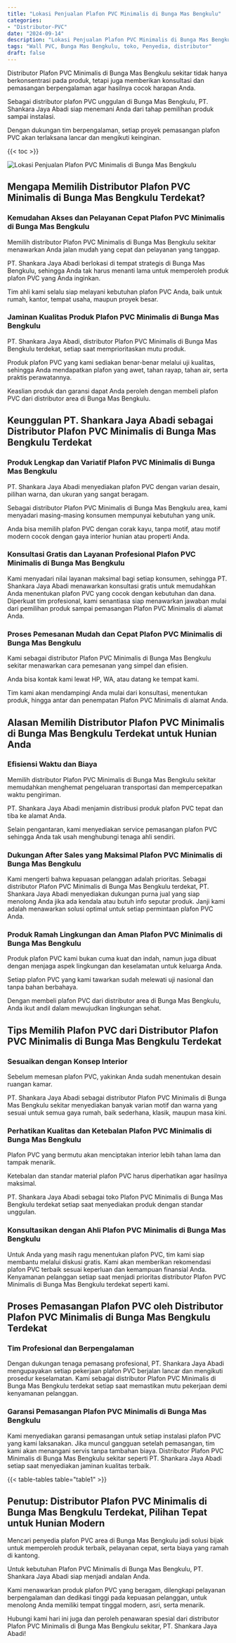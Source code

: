 ```yaml
---
title: "Lokasi Penjualan Plafon PVC Minimalis di Bunga Mas Bengkulu"
categories: 
- "Distributor-PVC"
date: "2024-09-14"
description: "Lokasi Penjualan Plafon PVC Minimalis di Bunga Mas Bengkulu bagi hunian, perkantoran, serta gerai. Panel berkualitas, beragam motif, variasi warna modern, dengan jasa instalasi oleh tim ahli serta kepastian resmi!|Layanan penyediaan Plafon PVC Minimalis di Bunga Mas Bengkulu bagi kebutuhan rumah, perkantoran, maupun ritel, dengan panel berkualitas dan penempatan oleh tenaga ahli berpengalaman dan kepastian resmi.|Solusi Plafon PVC Minimalis di Bunga Mas Bengkulu yang andal bagi rumah, kantor, serta toko, dengan panel terbaik dan instalasi ditangani oleh teknisi profesional serta kepastian resmi.|Penjualan Plafon PVC Minimalis di Bunga Mas Bengkulu untuk tempat tinggal, office, dan gerai, beserta produk terbaik dan instalasi ditangani oleh teknisi profesional, disertai beserta garansi resmi.}"
tags: "Wall PVC, Bunga Mas Bengkulu, toko, Penyedia, distributor"
draft: false
---
```


Distributor Plafon PVC Minimalis di Bunga Mas Bengkulu sekitar tidak hanya berkonsentrasi pada produk, tetapi juga memberikan konsultasi dan pemasangan berpengalaman agar hasilnya cocok harapan Anda.

Sebagai distributor plafon PVC unggulan di Bunga Mas Bengkulu, PT. Shankara Jaya Abadi siap menemani Anda dari tahap pemilihan produk sampai instalasi.

Dengan dukungan tim berpengalaman, setiap proyek pemasangan plafon PVC akan terlaksana lancar dan mengikuti keinginan.

{{< toc >}}

![Lokasi Penjualan Plafon PVC Minimalis di Bunga Mas Bengkulu](/images/Distributor-PVC/Lokasi-Penjualan-Plafon-PVC-Minimalis-di-Bunga-Mas-Bengkulu.png)


## Mengapa Memilih Distributor Plafon PVC Minimalis di Bunga Mas Bengkulu Terdekat?

### Kemudahan Akses dan Pelayanan Cepat Plafon PVC Minimalis di Bunga Mas Bengkulu

Memilih distributor Plafon PVC Minimalis di Bunga Mas Bengkulu sekitar menawarkan Anda jalan mudah yang cepat dan pelayanan yang tanggap.

PT. Shankara Jaya Abadi berlokasi di tempat strategis di Bunga Mas Bengkulu, sehingga Anda tak harus menanti lama untuk memperoleh produk plafon PVC yang Anda inginkan.

Tim ahli kami selalu siap melayani kebutuhan plafon PVC Anda, baik untuk rumah, kantor, tempat usaha, maupun proyek besar.

### Jaminan Kualitas Produk Plafon PVC Minimalis di Bunga Mas Bengkulu

PT. Shankara Jaya Abadi, distributor Plafon PVC Minimalis di Bunga Mas Bengkulu terdekat, setiap saat memprioritaskan mutu produk.

Produk plafon PVC yang kami sediakan benar-benar melalui uji kualitas, sehingga Anda mendapatkan plafon yang awet, tahan rayap, tahan air, serta praktis perawatannya.

Keaslian produk dan garansi dapat Anda peroleh dengan membeli plafon PVC dari distributor area di Bunga Mas Bengkulu.

## Keunggulan PT. Shankara Jaya Abadi sebagai Distributor Plafon PVC Minimalis di Bunga Mas Bengkulu Terdekat

### Produk Lengkap dan Variatif Plafon PVC Minimalis di Bunga Mas Bengkulu

PT. Shankara Jaya Abadi menyediakan plafon PVC dengan varian desain, pilihan warna, dan ukuran yang sangat beragam.

Sebagai distributor Plafon PVC Minimalis di Bunga Mas Bengkulu area, kami menyadari masing-masing konsumen mempunyai kebutuhan yang unik.

Anda bisa memilih plafon PVC dengan corak kayu, tanpa motif, atau motif modern cocok dengan gaya interior hunian atau properti Anda.

### Konsultasi Gratis dan Layanan Profesional Plafon PVC Minimalis di Bunga Mas Bengkulu

Kami menyadari nilai layanan maksimal bagi setiap konsumen, sehingga PT. Shankara Jaya Abadi menawarkan konsultasi gratis untuk memudahkan Anda menentukan plafon PVC yang cocok dengan kebutuhan dan dana. Diperkuat tim profesional, kami senantiasa siap menawarkan jawaban mulai dari pemilihan produk sampai pemasangan Plafon PVC Minimalis di alamat Anda.

### Proses Pemesanan Mudah dan Cepat Plafon PVC Minimalis di Bunga Mas Bengkulu

Kami sebagai distributor Plafon PVC Minimalis di Bunga Mas Bengkulu sekitar menawarkan cara pemesanan yang simpel dan efisien.

Anda bisa kontak kami lewat HP, WA, atau datang ke tempat kami.

Tim kami akan mendampingi Anda mulai dari konsultasi, menentukan produk, hingga antar dan penempatan Plafon PVC Minimalis di alamat Anda.

## Alasan Memilih Distributor Plafon PVC Minimalis di Bunga Mas Bengkulu Terdekat untuk Hunian Anda

### Efisiensi Waktu dan Biaya

Memilih distributor Plafon PVC Minimalis di Bunga Mas Bengkulu sekitar memudahkan menghemat pengeluaran transportasi dan mempercepatkan waktu pengiriman.

PT. Shankara Jaya Abadi menjamin distribusi produk plafon PVC tepat dan tiba ke alamat Anda.

Selain pengantaran, kami menyediakan service pemasangan plafon PVC sehingga Anda tak usah menghubungi tenaga ahli sendiri.

### Dukungan After Sales yang Maksimal Plafon PVC Minimalis di Bunga Mas Bengkulu

Kami mengerti bahwa kepuasan pelanggan adalah prioritas. Sebagai distributor Plafon PVC Minimalis di Bunga Mas Bengkulu terdekat, PT. Shankara Jaya Abadi menyediakan dukungan purna jual yang siap menolong Anda jika ada kendala atau butuh info seputar produk. Janji kami adalah menawarkan solusi optimal untuk setiap permintaan plafon PVC Anda.

### Produk Ramah Lingkungan dan Aman Plafon PVC Minimalis di Bunga Mas Bengkulu

Produk plafon PVC kami bukan cuma kuat dan indah, namun juga dibuat dengan menjaga aspek lingkungan dan keselamatan untuk keluarga Anda.

Setiap plafon PVC yang kami tawarkan sudah melewati uji nasional dan tanpa bahan berbahaya.

Dengan membeli plafon PVC dari distributor area di Bunga Mas Bengkulu, Anda ikut andil dalam mewujudkan lingkungan sehat.

## Tips Memilih Plafon PVC dari Distributor Plafon PVC Minimalis di Bunga Mas Bengkulu Terdekat

### Sesuaikan dengan Konsep Interior

Sebelum memesan plafon PVC, yakinkan Anda sudah menentukan desain ruangan kamar.

PT. Shankara Jaya Abadi sebagai distributor Plafon PVC Minimalis di Bunga Mas Bengkulu sekitar menyediakan banyak varian motif dan warna yang sesuai untuk semua gaya rumah, baik sederhana, klasik, maupun masa kini.

### Perhatikan Kualitas dan Ketebalan Plafon PVC Minimalis di Bunga Mas Bengkulu

Plafon PVC yang bermutu akan menciptakan interior lebih tahan lama dan tampak menarik.

Ketebalan dan standar material plafon PVC harus diperhatikan agar hasilnya maksimal.

PT. Shankara Jaya Abadi sebagai toko Plafon PVC Minimalis di Bunga Mas Bengkulu terdekat setiap saat menyediakan produk dengan standar unggulan.

### Konsultasikan dengan Ahli Plafon PVC Minimalis di Bunga Mas Bengkulu

Untuk Anda yang masih ragu menentukan plafon PVC, tim kami siap membantu melalui diskusi gratis. Kami akan memberikan rekomendasi plafon PVC terbaik sesuai keperluan dan kemampuan finansial Anda. Kenyamanan pelanggan setiap saat menjadi prioritas distributor Plafon PVC Minimalis di Bunga Mas Bengkulu terdekat seperti kami.

## Proses Pemasangan Plafon PVC oleh Distributor Plafon PVC Minimalis di Bunga Mas Bengkulu Terdekat

### Tim Profesional dan Berpengalaman

Dengan dukungan tenaga pemasang profesional, PT. Shankara Jaya Abadi mengupayakan setiap pekerjaan plafon PVC berjalan lancar dan mengikuti prosedur keselamatan. Kami sebagai distributor Plafon PVC Minimalis di Bunga Mas Bengkulu terdekat setiap saat memastikan mutu pekerjaan demi kenyamanan pelanggan.

### Garansi Pemasangan Plafon PVC Minimalis di Bunga Mas Bengkulu

Kami menyediakan garansi pemasangan untuk setiap instalasi plafon PVC yang kami laksanakan. Jika muncul gangguan setelah pemasangan, tim kami akan menangani servis tanpa tambahan biaya. Distributor Plafon PVC Minimalis di Bunga Mas Bengkulu sekitar seperti PT. Shankara Jaya Abadi setiap saat menyediakan jaminan kualitas terbaik.

{{< table-tables table="table1" >}}

## Penutup: Distributor Plafon PVC Minimalis di Bunga Mas Bengkulu Terdekat, Pilihan Tepat untuk Hunian Modern

Mencari penyedia plafon PVC area di Bunga Mas Bengkulu jadi solusi bijak untuk memperoleh produk terbaik, pelayanan cepat, serta biaya yang ramah di kantong.

Untuk kebutuhan Plafon PVC Minimalis di Bunga Mas Bengkulu, PT. Shankara Jaya Abadi siap menjadi andalan Anda.

Kami menawarkan produk plafon PVC yang beragam, dilengkapi pelayanan berpengalaman dan dedikasi tinggi pada kepuasan pelanggan, untuk menolong Anda memiliki tempat tinggal modern, asri, serta menarik.

Hubungi kami hari ini juga dan peroleh penawaran spesial dari distributor Plafon PVC Minimalis di Bunga Mas Bengkulu sekitar, PT. Shankara Jaya Abadi!